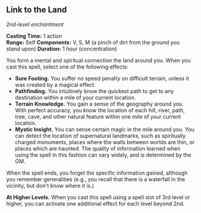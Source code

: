 ## Link to the Land
_2nd-level enchantment_

**Casting Time:** 1 action  
**Range:** Self
**Components:** V, S, M (a pinch of dirt from the ground you stand upon) 
**Duration:** 1 hour (concentration)

You form a mental and spiritual connection the land around you. When you cast this spell, select one of the following effects:

- **Sure Footing.** You suffer no speed penalty on difficult terrain, unless it was created by a magical effect.
- **Pathfinding.** You intuitively know the quickest path to get to any destination within a mile of your current location.
- **Terrain Knowledge.** You gain a sense of the geography around you. With perfect accuracy, you know the location of each hill, river, path, tree, cave, and other natural feature within one mile of your current location.
- **Mystic Insight.** You can sense certain magic in the mile around you. You can detect the location of supernatural landmarks, such as spiritually charged monuments, places where the walls between worlds are thin, or places which are haunted. The quality of information learned when using the spell in this fashion can vary widely, and is determined by the GM.

When the spell ends, you forget the specific information gained, although you remember generalities (e.g., you recall that there is a waterfall in the vicinity, but don't know where it is.)

**At Higher Levels.** When you cast this spell using a spell slot of 3rd level or higher, you can activate one additional effect for each level beyond 2nd.
